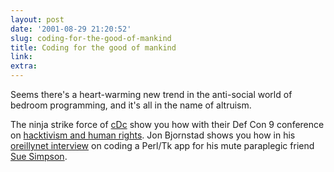 ```yaml
---
layout: post
date: '2001-08-29 21:20:52'
slug: coding-for-the-good-of-mankind
title: Coding for the good of mankind
link: 
extra: 
---
```


Seems there's a heart-warming new trend in the anti-social world of bedroom programming, and it's all in the name of altruism.

The ninja strike force of [cDc](http://www.cultdeadcow.com) show you how with their Def Con 9 conference on [hacktivism and human rights](http://cultdeadcow.com/panel2001/hacktivism_panel.htm). Jon Bjornstad shows you how in his [oreillynet interview](http://www.perl.com/pub/a/2001/08/27/bjornstad.html) on coding a Perl/Tk app for his mute paraplegic friend [Sue Simpson](http://www.icogitate.com/~perl/sue/).